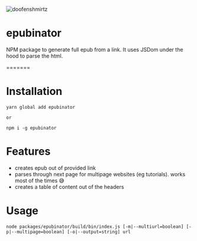 ![doofenshmirtz](https://i.imgur.com/kys3wDv.png)

# epubinator
NPM package to generate full epub from a link. It uses JSDom under the hood to parse the html.

=======


# Installation

```
yarn global add epubinator

or

npm i -g epubinator

```

# Features

- creates epub out of provided link
- parses through next page for multipage websites (eg tutorials). works most of the times 😅
- creates a table of content out of the headers

# Usage

```node packages/epubinator/build/bin/index.js [-m|--multiurl=boolean] [-p|--multipage=boolean] [-o|--output=string] url```

